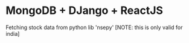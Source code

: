 # MongoDB + DJango + ReactJS

Fetching stock data from python lib 'nsepy'
[NOTE: this is only valid for india]